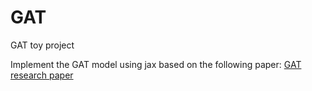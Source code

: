 # GAT
GAT toy project

Implement the GAT model using jax based on the following paper:
[GAT research paper](https://arxiv.org/pdf/1710.10903.pdf)
